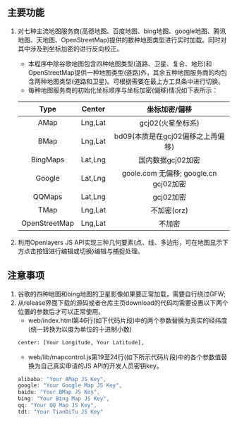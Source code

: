 <h2>主要功能</h2>

1. 对七种主流地图服务商(高德地图、百度地图、bing地图、google地图、腾讯地图、天地图、OpenStreetMap)提供的数种地图类型进行实时加载。同时对其中涉及到坐标加密的进行反向校正。

    + 本程序中除谷歌地图包含四种地图类型(道路、卫星、复合、地形)和OpenStreetMap提供一种地图类型(道路)外，其余五种地图服务商的均包含两种地图类型(道路和卫星)。可根据需要在最上方工具条中进行切换。
    + 每种地图服务商的初始化坐标顺序与坐标加密(偏移)情况如下表所示：

    |     Type      | Center  |             坐标加密/偏移             |
    |:-------------:|:-------:|:-------------------------------------:|
    |     AMap      | Lng,Lat |           gcj02(火星坐标系)           |
    |     BMap      | Lng,Lat |   bd09(本质是在gcj02偏移之上再偏移)   |
    |   BingMaps    | Lat,Lng |           国内数据gcj02加密           |
    |    Google     | Lat,Lng | goole.com 无偏移; google.cn gcj02加密 |
    |    QQMaps     | Lat,Lng |               gcj02加密               |
    |     TMap      | Lng,Lat |              不加密(orz)              |
    | OpenStreetMap | Lng,Lat |                不加密                 |

2. 利用Openlayers JS API实现三种几何要素(点、线、多边形，可在地图显示下方点击按钮进行编辑或切换)编辑与捕捉处理。



<h2>注意事项</h2>

1. 谷歌的四种地图和bing地图的卫星影像如果要正常加载，需要自行绕过GFW;
2. 从release界面下载的源码或者仓库主页download的代码均需要设置以下两个位置的参数后才可以正常使用。
    + web/index.html第46行(如下代码片段)中的两个参数替换为真实的经纬度(统一转换为以度为单位的十进制小数)
    ```html
    center: [Your Longitude, Your Latitude],
    ```
    + web/lib/mapcontrol.js第19至24行(如下所示代码片段)中的各个参数值替换为自己真实申请的JS API的开发人员密钥key。
    ```javascript
    alibaba: "Your AMap JS Key",
    google: "Your Google Map JS Key",
    baidu: "Your BMap JS Key",
    bing: "Your Bing Map JS Key",
    qq: "Your QQ Map JS Key",
    tdt: "Your TianDiTu JS Key"
    ```   
